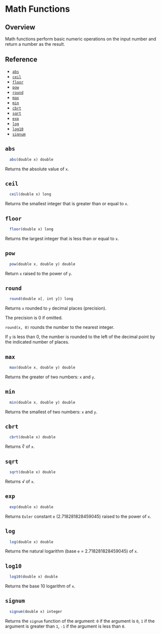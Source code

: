 # Math Functions

## Overview

Math functions perform basic numeric operations on the input number and return a number as the result.

## Reference

* [`abs`](#abs)
* [`ceil`](#ceil)
* [`floor`](#floor)
* [`pow`](#pow)
* [`round`](#round)
* [`max`](#max)
* [`min`](#min)
* [`cbrt`](#cbrt)
* [`sqrt`](#sqrt)
* [`exp`](#exp)
* [`log`](#log)
* [`log10`](#log10)
* [`signum`](#signum)

## `abs`

```javascript
  abs(double x) double
```

Returns the absolute value of `x`.

## `ceil`

```javascript
  ceil(double x) long
```

Returns the smallest integer that is greater than or equal to `x`.

## `floor`

```javascript
  floor(double x) long
```

Returns the largest integer that is less than or equal to `x`.

## `pow`

```javascript
  pow(double x, double y) double
```

Return `x` raised to the power of `y`.

## `round`

```javascript
  round(double x[, int y]) long
```

Returns `x` rounded to `y` decimal places (precision).

The precision is 0 if omitted.

`round(x, 0)` rounds the number to the nearest integer.

If `y` is less than 0, the number is rounded to the left of the decimal point by the indicated number of places.

## `max`

```javascript
  max(double x, double y) double
```

Returns the greater of two numbers: `x` and `y`.

## `min`

```javascript
  min(double x, double y) double
```

Returns the smallest of two numbers: `x` and `y`.

## `cbrt`

```javascript
  cbrt(double x) double
```

Returns ∛ of `x`.

## `sqrt`

```javascript
  sqrt(double x) double
```

Returns √ of `x`.

## `exp`

```javascript
  exp(double x) double
```

Returns `Euler` constant `e` (2.718281828459045) raised to the power of `x`.

## `log`

```javascript
  log(double x) double
```

Returns the natural logarithm (base `e` = 2.718281828459045) of `x`.

## `log10`

```javascript
  log10(double x) double
```

Returns the base 10 logarithm of `x`.

## `signum`

```javascript
  signum(double x) integer
```

Returns the `signum` function of the argument: `0` if the argument is `0`, `1` if the argument is greater than `1`, `-1` if the argument is less than `0`.